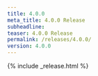 ```yaml
---
title: 4.0.0
meta_title: 4.0.0 Release
subheadline: 
teaser: 4.0.0 Release
permalink: /releases/4.0.0/
version: 4.0.0
---
```


{% include _release.html %}
